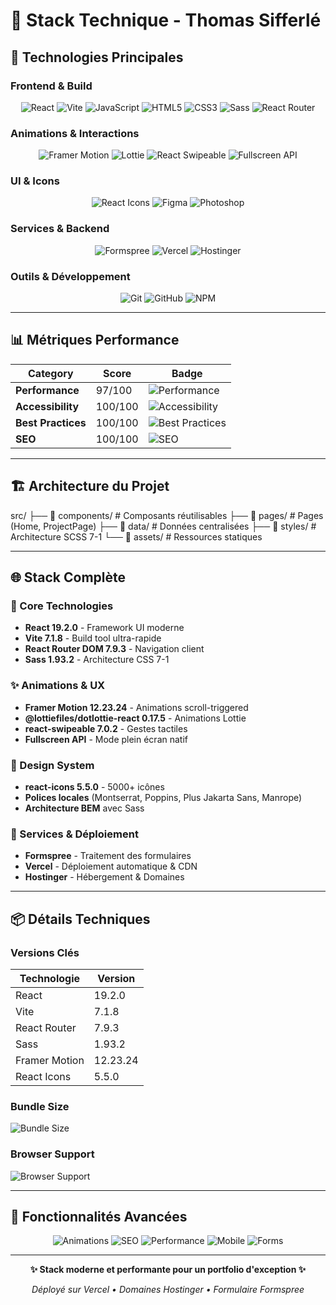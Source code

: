 # 🚀 Stack Technique - Thomas Sifferlé

## 🎯 Technologies Principales

### Frontend & Build

<div align="center">

![React](https://skillicons.dev/icons?i=react)
![Vite](https://skillicons.dev/icons?i=vite)
![JavaScript](https://skillicons.dev/icons?i=js)
![HTML5](https://skillicons.dev/icons?i=html)
![CSS3](https://skillicons.dev/icons?i=css)
![Sass](https://skillicons.dev/icons?i=sass)
![React Router](https://skillicons.dev/icons?i=reactrouter)

</div>

### Animations & Interactions

<div align="center">

![Framer Motion](https://img.shields.io/badge/Framer_Motion-12.23.24-0055FF?style=for-the-badge&logo=framer&logoColor=white)
![Lottie](https://img.shields.io/badge/Lottie-0.17.5-00D2B8?style=for-the-badge&logo=lottiefiles&logoColor=white)
![React Swipeable](https://img.shields.io/badge/React_Swipeable-7.0.2-61DAFB?style=for-the-badge&logo=react&logoColor=white)
![Fullscreen API](https://img.shields.io/badge/Fullscreen_API-Native-FF6B6B?style=for-the-badge&logo=web-api&logoColor=white)

</div>

### UI & Icons

<div align="center">

![React Icons](https://img.shields.io/badge/React_Icons-5.5.0-61DAFB?style=for-the-badge&logo=react&logoColor=white)
![Figma](https://skillicons.dev/icons?i=figma)
![Photoshop](https://skillicons.dev/icons?i=ps)

</div>

### Services & Backend

<div align="center">

![Formspree](https://img.shields.io/badge/Formspree-Backend_Forms-2478CC?style=for-the-badge&logo=formspree&logoColor=white)
![Vercel](https://skillicons.dev/icons?i=vercel)
![Hostinger](https://img.shields.io/badge/Hostinger-Hosting_&_Domain-FF6C2C?style=for-the-badge&logo=hostinger&logoColor=white)

</div>

### Outils & Développement

<div align="center">

![Git](https://skillicons.dev/icons?i=git)
![GitHub](https://skillicons.dev/icons?i=github)
![NPM](https://skillicons.dev/icons?i=npm)

</div>

---

## 📊 Métriques Performance

<div align="center">

| Category           | Score   | Badge                                                                                                 |
| ------------------ | ------- | ----------------------------------------------------------------------------------------------------- |
| **Performance**    | 97/100  | ![Performance](https://img.shields.io/badge/Performance-97%2F100-brightgreen?style=for-the-badge)     |
| **Accessibility**  | 100/100 | ![Accessibility](https://img.shields.io/badge/Accessibility-96%2F100-brightgreen?style=for-the-badge) |
| **Best Practices** | 100/100 | ![Best Practices](https://img.shields.io/badge/Best_Practices-100%2F100-green?style=for-the-badge)    |
| **SEO**            | 100/100 | ![SEO](https://img.shields.io/badge/SEO-100%2F100-green?style=for-the-badge)                          |

</div>

---

## 🏗️ Architecture du Projet

src/
├── 📁 components/ # Composants réutilisables
├── 📁 pages/ # Pages (Home, ProjectPage)
├── 📁 data/ # Données centralisées
├── 📁 styles/ # Architecture SCSS 7-1
└── 📁 assets/ # Ressources statiques

---

## 🌐 Stack Complète

### 🎯 Core Technologies

- **React 19.2.0** - Framework UI moderne
- **Vite 7.1.8** - Build tool ultra-rapide
- **React Router DOM 7.9.3** - Navigation client
- **Sass 1.93.2** - Architecture CSS 7-1

### ✨ Animations & UX

- **Framer Motion 12.23.24** - Animations scroll-triggered
- **@lottiefiles/dotlottie-react 0.17.5** - Animations Lottie
- **react-swipeable 7.0.2** - Gestes tactiles
- **Fullscreen API** - Mode plein écran natif

### 🎨 Design System

- **react-icons 5.5.0** - 5000+ icônes
- **Polices locales** (Montserrat, Poppins, Plus Jakarta Sans, Manrope)
- **Architecture BEM** avec Sass

### 🔧 Services & Déploiement

- **Formspree** - Traitement des formulaires
- **Vercel** - Déploiement automatique & CDN
- **Hostinger** - Hébergement & Domaines

---

## 📦 Détails Techniques

### Versions Clés

| Technologie   | Version  |
| ------------- | -------- |
| React         | 19.2.0   |
| Vite          | 7.1.8    |
| React Router  | 7.9.3    |
| Sass          | 1.93.2   |
| Framer Motion | 12.23.24 |
| React Icons   | 5.5.0    |

### Bundle Size

![Bundle Size](https://img.shields.io/badge/Bundle_Size-~250KB_gzipped-success?style=for-the-badge)

### Browser Support

![Browser Support](https://img.shields.io/badge/Browser_Support->0.2%25,_not_dead-blue?style=for-the-badge)

---

## 🎨 Fonctionnalités Avancées

<div align="center">

![Animations](https://img.shields.io/badge/🎭_Animations-Scroll_triggered,_Spring_physics-FF6B6B?style=for-the-badge)
![SEO](https://img.shields.io/badge/🔍_SEO-JSON_LD,_Open_Graph,_Sitemap-4ECDC4?style=for-the-badge)
![Performance](https://img.shields.io/badge/⚡_Performance-Lazy_loading,_Font_preload,_Code_splitting-45B7D1?style=for-the-badge)
![Mobile](https://img.shields.io/badge/📱_Mobile-Touch_gestures,_Responsive-F96E88?style=for-the-badge)
![Forms](https://img.shields.io/badge/📝_Forms-Formspree_backend,_Validation-9B59B6?style=for-the-badge)

</div>

---

<div align="center">

**✨ Stack moderne et performante pour un portfolio d'exception ✨**

_Déployé sur Vercel • Domaines Hostinger • Formulaire Formspree_

</div>

